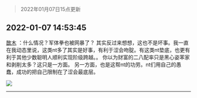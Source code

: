 > 2022年01月07日15点更新
<link rel="stylesheet" href="https://cdn.jsdelivr.net/gh/taotie6/sampleJSON@main/css/photo_show.css">
<meta name="referrer" content="no-referrer" />


 ## 2022-01-07 14:53:45 

 [㪚木](https://www.coolapk.com/feed/32658257?shareKey=MjAzNDViZjhkNGRmNjFkN2U0ZGM~) ：什么情况？军体拳也被网暴了？
其实反过来想想，这也不是坏事。我一直在我动态里说，这类nt多了其实是好事，有利于涩会吻腚。有这类nt垫底，也更有利于其他少数聪明人顺利实现阶级跨越。。
你以为财富的二八配率只是黑心姿苯家和剥削太多？这只是一方面。
另一方面，也是这帮nt的功劳<!--break-->。nt们用自己的愚蠢，成功的把自己限制在了涩会最底层。 

<div class="album">
<img class="img-item" src="http://image.coolapk.com/feed/2021/1220/22/1081091_7a24cd7c_1476_9631_770@300x300.gif" />
</div>

 ------- 

